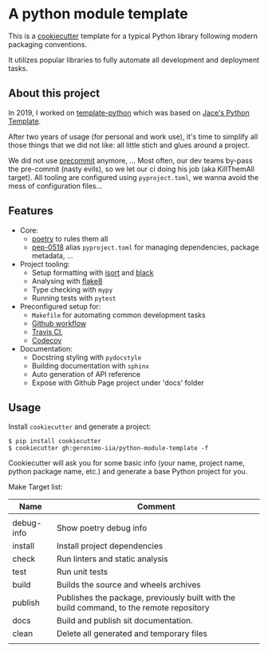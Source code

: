 # A python module template

This is a [cookiecutter](https://github.com/cookiecutter/cookiecutter) template for a typical Python library following modern packaging conventions.

It utilizes popular libraries to fully automate all development and deployment tasks.

## About this project

In 2019, I worked on [template-python](https://github.com/geronimo-iia/template-python) which was based on [Jace's Python Template](https://github.com/jacebrowning/template-python).

After two years of usage (for personal and work use), it's time to simplify all those things that we did not like: all little stich and glues around a project.

We did not use [precommit](https://pre-commit.com/) anymore, ... Most often, our dev teams by-pass the pre-commit (nasty evils), so we let our ci doing his job (aka KillThemAll target).
All tooling are configured using `pyproject.toml`, we wanna avoid the mess of configuration files...


## Features

* Core:
  * [poetry](https://python-poetry.org/) to rules them all
  * [pep-0518](https://www.python.org/dev/peps/pep-0518/) alias `pyproject.toml` for managing dependencies, package metadata, ...
* Project tooling:
  * Setup formatting with [isort](https://github.com/PyCQA/isort) and [black](https://github.com/psf/black)
  * Analysing with [flake8](https://flake8.pycqa.org/en/latest/)
  * Type checking with `mypy`
  * Running tests with `pytest`
* Preconfigured setup for:
  * `Makefile` for automating common development tasks
  * [Github workflow](https://guides.github.com/introduction/flow/)
  * [Travis CI](https://travis-ci.org/),
  * [Codecov](https://codecov.io)
* Documentation:
  * Docstring styling with `pydocstyle`
  * Building documentation with `sphinx`
  * Auto generation of API reference
  * Expose with Github Page project under 'docs' folder


## Usage

Install `cookiecutter` and generate a project:

```
$ pip install cookiecutter
$ cookiecutter gh:geronimo-iia/python-module-template -f
```

Cookiecutter will ask you for some basic info (your name, project name, python package name, etc.) and generate a base Python project for you.


Make Target list:

| Name                 | Comment                                                                                  |
| -------------------- | ---------------------------------------------------------------------------------------- |
|                      |                                                                                          |
| debug-info           | Show poetry debug info                                                                   |
| install              | Install project dependencies                                                             |
| check                | Run linters and static analysis                                                          |
| test                 | Run unit tests                                                                           |
| build                | Builds the source and wheels archives                                                    |
| publish              | Publishes the package, previously built with the build command, to the remote repository |
| docs                 | Build and publish sit documentation.                                                     |
| clean                | Delete all generated and temporary files                                                 |
|                      |                                                                                          |
